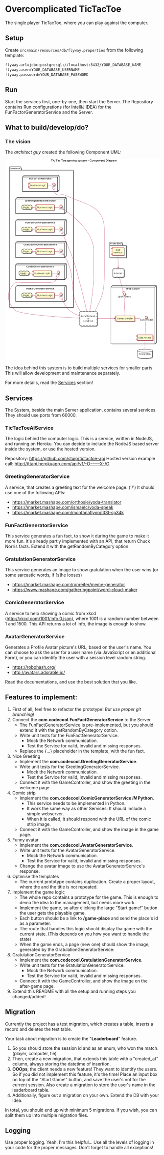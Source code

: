 # Overcomplicated TicTacToe

The single player TicTacToe, where you can play against the computer.

## Setup

Create `src/main/resources/db/flyway.properties` from the following template:

```
flyway.url=jdbc:postgresql://localhost:5432/YOUR_DATABASE_NAME
flyway.user=YOUR_DATABASE_USERNAME
flyway.password=YOUR_DATABASE_PASSWORD
```

## Run

Start the services first, one-by-one, then start the Server.
The Repository contains Run configurations (for IntelliJ IDEA) for the FunFactorGeneratorService and the Server.

## What to build/develop/do?

### The vision

The *architect guy* created the following Component UML:

![UML](component-diagram.png)

The idea behind this system is to build multiple services for smaller parts. 
This will allow development and maintenance separately. 

For more details, read the [Services](#services) section!

## Services<a name="services"></a>

The System, beside the main Server application, contains several services. They should use ports from 60000.

### TicTacToeAIService

The logic behind the computer logic. This is a service, written in NodeJS, and running on Heroku.
You can decide to include the NodeJS based server inside the system, or use the hosted version.

Repository: https://github.com/stujo/tictactoe-api
Hosted version example call: http://tttapi.herokuapp.com/api/v1/-O-----X-/O

### GreetingGeneratorService

A service, that creates a greeting text for the welcome page. ('/')
It should use one of the following APIs:
- https://market.mashape.com/orthosie/yoda-translator
- https://market.mashape.com/ismaelc/yoda-speak
- https://market.mashape.com/montanaflynn/l33t-sp34k
 
### FunFactGeneratorService

This service generates a fun fact, to show it during the game to make it more fun.
It's already partly implemented with an API, that return Chuck Norris facts.
Extend it with the getRandomByCategory option.

### GratulationGeneratorService

This service generates an image to show gratulation when the user wins (or some sarcastic words, if [s]he looses)
- https://market.mashape.com/ronreiter/meme-generator
- https://www.mashape.com/gatheringpoint/word-cloud-maker

### ComicGeneratorService

A service to help showing a comic from xkcd (http://xkcd.com/1001/info.0.json), where 1001 is a random number between 1 and 1500.
This API returns a lot of info, the image is enough to show.

### AvatarGeneratorService

Generates a Profile Avatar picture's URL, based on the user's name. 
You can choose to ask the user for a user name (via JavaScript or an additional Form), 
or you can identify the user with a session level random string.

- https://robohash.org/
- http://avatars.adorable.io/

Read the documentations, and use the best solution that you like.


## Features to implement:

1. First of all, feel free to refactor the prototype! *But use proper git branching!*
1. Connect the **com.codecool.FunFactGeneratorService** to the Server
    - The FunFactGeneratorService is pre-implemented, but you should extend it with the getRandomByCategory option. 
    - Write unit tests for the FunFactGeneratorService.
        - Mock the Network communication.
        - Test the Service for valid, invalid and missing responses.
    - Replace the {...} placeholder in the template, with the fun fact.
1. Nice Greeting
    - Implement the **com.codecool.GreetingGeneratorService**.
    - Write unit tests for the GreetingGeneratorService.
        - Mock the Network communication.
        - Test the Service for valid, invalid and missing responses.
    - Connect it with the GameController, and show the greeting in the welcome page.
1. Comic strip
    - Implement the **com.codecool.ComicGeneratorService *IN* Python**.
        - This service needs to be implemented in Python.
        - It work the same way as other Services: It should include a simple webserver.
        - When it is called, it should respond with the URL of the comic strip image.
    - Connect it with the GameController, and show the image in the game page.
1. Funny avatar
    - Implement the **com.codecool.AvatarGeneratorService**.
    - Write unit tests for the AvatarGeneratorService.
        - Mock the Network communication.
        - Test the Service for valid, invalid and missing responses.
    - Change the avatar image to use the AvatarGeneratorService's response.
1. Optimise the templates
    - The current prototype contains duplication. Create a proper layout, where the <head> and the title is not repeated.
1. Implement the game logic
    - The whole repo contains a prototype for the game. This is enough to demo the idea to the management, but needs more work.
    - Implement the game, so after clicking the large "Start game!" button the user gets the playable game.
    - Each button should be a link to **/game-place** and send the place's id as a parameter.
    - The route that handles this logic should display tha game with the current state. (This depends on you how you want to handle the state)
    - When the game ends, a page (new one) should show the image, generated by the GratulationGeneratorService:
1. GratulationGeneratorService
    - Implement the **com.codecool.GratulationGeneratorService**.
    - Write unit tests for the GratulationGeneratorService.
        - Mock the Network communication.
        - Test the Service for valid, invalid and missing responses.
    - Connect it with the GameController, and show the image on the after-game page.
1. Extend this README with all the setup and running steps you changed/added!
    
## Migration

Currently the project has a test migration, which creates a table, inserts a record and deletes the test table.

Your task about migration is to create the "**Leaderboard**" feature. 

1. So you should store the session id and as an enum, who won the match. (player, computer, tie)
1. Then, create a new migration, that extends this table with a "created_at" column, always storing the datetime of insertion.
1. **OOOps**, the client needs a new feature! They want to identify the users. So if you did not implement this feature, it's the time! Place an input box on top of the "Start Game!" button, and save the user's not for the current session. Also create a migration to store the user's name in the leaderboard table.
1. Additionally, figure out a migration on your own. Extend the DB with your idea.
    
In total, you should end up with minimum 5 migrations. If you wish, you can split them up into multiple migration files.
 
## Logging

Use proper logging. Yeah, I'm this helpful...
Use all the levels of logging in your code for the proper messages. Don't forget to handle all exceptions!
